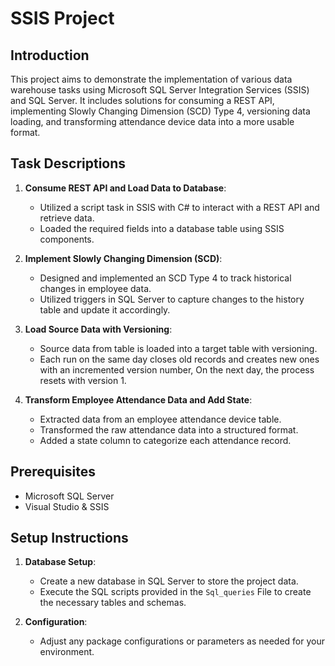 # SSIS Project

## Introduction
This project aims to demonstrate the implementation of various data warehouse tasks using Microsoft SQL Server Integration Services (SSIS) and SQL Server. It includes solutions for consuming a REST API, implementing Slowly Changing Dimension (SCD) Type 4, versioning data loading, and transforming attendance device data into a more usable format.


## Task Descriptions
1. **Consume REST API and Load Data to Database**:
   - Utilized a script task in SSIS with C# to interact with a REST API and retrieve data.
   - Loaded the required fields into a database table using SSIS components.

2. **Implement Slowly Changing Dimension (SCD)**:
   - Designed and implemented an SCD Type 4  to track historical changes in employee data.
   - Utilized triggers in SQL Server to capture changes to the history table and update it accordingly.
   
3. **Load Source Data with Versioning**:
   - Source data from table is loaded into a target table with versioning.
   -  Each run on the same day closes old records and creates new ones with an incremented version number, On the next day, the process resets with version 1.

4. **Transform Employee Attendance Data and Add State**:
   - Extracted data from an employee attendance device table.
   - Transformed the raw attendance data into a structured format.
   - Added a state column to categorize each attendance record.

## Prerequisites
- Microsoft SQL Server
- Visual Studio & SSIS

## Setup Instructions
1. **Database Setup**:
   - Create a new database in SQL Server to store the project data.
   - Execute the SQL scripts provided in the `Sql_queries` File to create the necessary tables and schemas.

2. **Configuration**:
   - Adjust any package configurations or parameters as needed for your environment.
 

